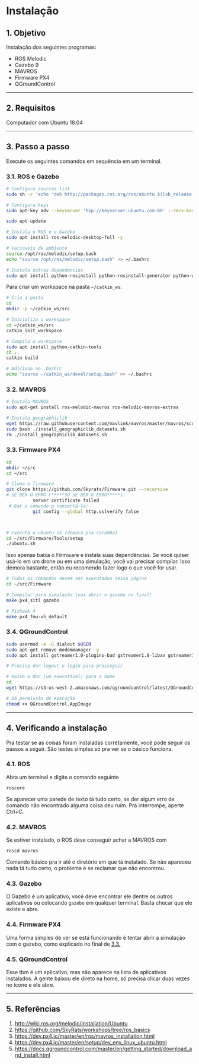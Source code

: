 # Instalação

## 1. Objetivo

Instalação dos seguintes programas:

- ROS Melodic
- Gazebo 9
- MAVROS
- Firmware PX4
- QGroundControl

---

## 2. Requisitos

Computador com Ubuntu 18.04

---

## 3. Passo a passo

Execute os seguintes comandos em sequência em um terminal.

### 3.1. ROS e Gazebo

```bash
# Configura sources.list
sudo sh -c 'echo "deb http://packages.ros.org/ros/ubuntu $(lsb_release -sc) main" > /etc/apt/sources.list.d/ros-latest.list'

# Configura keys
sudo apt-key adv --keyserver 'hkp://keyserver.ubuntu.com:80' --recv-key C1CF6E31E6BADE8868B172B4F42ED6FBAB17C654

sudo apt update

# Instala o ROS e o Gazebo
sudo apt install ros-melodic-desktop-full -y

# Variáveis de ambiente
source /opt/ros/melodic/setup.bash
echo "source /opt/ros/melodic/setup.bash" >> ~/.bashrc

# Instala outras dependencias
sudo apt install python-rosinstall python-rosinstall-generator python-wstool build-essential
```

Para criar um workspace na pasta `~/catkin_ws`:

```bash
# Cria a pasta
cd
mkdir -p ~/catkin_ws/src

# Inicializa o workspace
cd ~/catkin_ws/src
catkin_init_workspace

# Compila o workspace
sudo apt install python-catkin-tools
cd ..
catkin build

# Adiciona ao .bashrc
echo "source ~/catkin_ws/devel/setup.bash" >> ~/.bashrc
```

### 3.2. MAVROS

```bash
# Instala MAVROS
sudo apt-get install ros-melodic-mavros ros-melodic-mavros-extras

# Instala geographiclib
wget https://raw.githubusercontent.com/mavlink/mavros/master/mavros/scripts/install_geographiclib_datasets.sh
sudo bash ./install_geographiclib_datasets.sh
rm ./install_geographiclib_datasets.sh
```

### 3.3. Firmware PX4

```bash
cd
mkdir ~/src
cd ~/src

# Clona o firmware
git clone https://github.com/Skyrats/Firmware.git --recursive
# SE DER O ERRO (*****SÓ SE DER O ERRO*****):
          server certificate failed
 # Dar o comando p consertá-lo:
          git config --global http.sslverify false



# Executa o ubuntu.sh (demora pra caramba)
cd ~/src/Firmware/Tools/setup
./ubuntu.sh
```

Isso apenas baixa o Firmware e instala suas dependências. Se você quiser usá-lo em um drone ou em uma simulação, você vai precisar compilar. Isso demora bastante, então eu recomendo fazer logo o que você for usar. 

<a id="compilar"></a>

```bash
# Todos os comandos devem ser executados nessa página
cd ~/src/Firmware

# Compilar para simulação (vai abrir o gazebo no final)
make px4_sitl gazebo

# Pixhawk 4
make px4_fmu-v5_default
```


### 3.4. QGroundControl

```bash
sudo usermod -a -G dialout $USER
sudo apt-get remove modemmanager -y
sudo apt install gstreamer1.0-plugins-bad gstreamer1.0-libav gstreamer1.0-gl -y

# Precisa dar logout e login para prosseguir

# Baixa o QGC (um executável) para a home
cd
wget https://s3-us-west-2.amazonaws.com/qgroundcontrol/latest/QGroundControl.AppImage

# Dá permissão de execução
chmod +x QGroundControl.AppImage
```

---

## 4. Verificando a instalação

Pra testar se as coisas foram instaladas corretamente, você pode seguir os passos a seguir. São testes simples só pra ver se o básico funciona.

### 4.1. ROS

Abra um terminal e digite o comando seguinte

```
roscore
```

Se aparecer uma parede de texto tá tudo certo, se der algum erro de comando não encontrado alguma coisa deu ruim. Pra interrompe, aperte Ctrl+C.

### 4.2. MAVROS

Se estiver instalado, o ROS deve conseguir achar a MAVROS com

```
roscd mavros
```

Comando básico pra ir até o diretório em que tá instalado. Se não apareceu nada tá tudo certo, o problema é se reclamar que não encontrou.

### 4.3. Gazebo

O Gazebo é um aplicativo, vocẽ deve encontrar ele dentre os outros aplicativos ou colocando `gazebo` em qualquer terminal. Basta checar que ele existe e abre.

### 4.4. Firmware PX4

Uma forma simples de ver se está funcionando é tentar abrir a simulação com o gazebo, como explicado no final de [3.3.](#compilar)

### 4.5. QGroundControl

Esse tbm é um aplicativo, mas não aparece na lista de aplicativos instalados. A gente baixou ele direto na home, só precisa clicar duas vezes no ícone e ele abre.

---

## 5. Referências

1. http://wiki.ros.org/melodic/Installation/Ubuntu
2. https://github.com/SkyRats/workshops/tree/ros_basics
3. https://dev.px4.io/master/en/ros/mavros_installation.html
4. https://dev.px4.io/master/en/setup/dev_env_linux_ubuntu.html
5. https://docs.qgroundcontrol.com/master/en/getting_started/download_and_install.html
